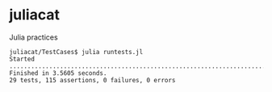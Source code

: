 juliacat
========

Julia practices

  	juliacat/TestCases$ julia runtests.jl
    Started
    ...................................................................................................................
    Finished in 3.5605 seconds.
    29 tests, 115 assertions, 0 failures, 0 errors
